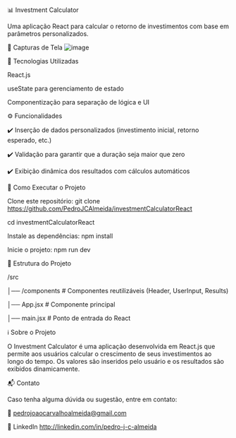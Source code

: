 📊 Investment Calculator

Uma aplicação React para calcular o retorno de investimentos com base em parâmetros personalizados.

📸 Capturas de Tela
![image](https://github.com/user-attachments/assets/d2a5c5bb-6145-450f-ad43-44d38617e98a)


🚀 Tecnologias Utilizadas

React.js

useState para gerenciamento de estado

Componentização para separação de lógica e UI

⚙️ Funcionalidades

✔️ Inserção de dados personalizados (investimento inicial, retorno esperado, etc.)

✔️ Validação para garantir que a duração seja maior que zero

✔️ Exibição dinâmica dos resultados com cálculos automáticos


🔧 Como Executar o Projeto

Clone este repositório:
git clone https://github.com/PedroJCAlmeida/investmentCalculatorReact

cd investmentCalculatorReact

Instale as dependências:
npm install

Inicie o projeto:
npm run dev


📂 Estrutura do Projeto

/src

│── /components       # Componentes reutilizáveis (Header, UserInput, Results)

│── App.jsx           # Componente principal

│── main.jsx          # Ponto de entrada do React

ℹ️ Sobre o Projeto

O Investment Calculator é uma aplicação desenvolvida em React.js que permite aos usuários calcular o crescimento de seus investimentos ao longo do tempo. Os valores são inseridos pelo usuário e os resultados são exibidos dinamicamente.

📬 Contato

Caso tenha alguma dúvida ou sugestão, entre em contato:

📧 pedrojoaocarvalhoalmeida@gmail.com

🔗 LinkedIn http://linkedin.com/in/pedro-j-c-almeida
